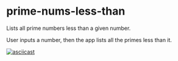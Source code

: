 # prime-nums-less-than
Lists all prime numbers less than a given number.

User inputs a number, then the app lists all the primes less than it.

[![asciicast](https://asciinema.org/a/19sjv6ffpy3umv5ppebt9d5v0.png)](https://asciinema.org/a/19sjv6ffpy3umv5ppebt9d5v0)
